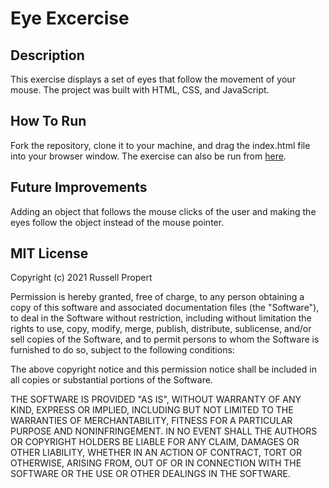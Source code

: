 # Eye Excercise

## Description
This exercise displays a set of eyes that follow the movement of your mouse. The project was built with HTML, CSS, and JavaScript.

## How To Run
Fork the repository, clone it to your machine, and drag the index.html file into your browser window. The exercise can also be run from [here](https://russellpropert.github.io/eye-exercise/index.html).

## Future Improvements
Adding an object that follows the mouse clicks of the user and making the eyes follow the object instead of the mouse pointer.

## MIT License
Copyright (c) 2021 Russell Propert

Permission is hereby granted, free of charge, to any person obtaining a copy
of this software and associated documentation files (the "Software"), to deal
in the Software without restriction, including without limitation the rights
to use, copy, modify, merge, publish, distribute, sublicense, and/or sell
copies of the Software, and to permit persons to whom the Software is
furnished to do so, subject to the following conditions:

The above copyright notice and this permission notice shall be included in all
copies or substantial portions of the Software.

THE SOFTWARE IS PROVIDED "AS IS", WITHOUT WARRANTY OF ANY KIND, EXPRESS OR
IMPLIED, INCLUDING BUT NOT LIMITED TO THE WARRANTIES OF MERCHANTABILITY,
FITNESS FOR A PARTICULAR PURPOSE AND NONINFRINGEMENT. IN NO EVENT SHALL THE
AUTHORS OR COPYRIGHT HOLDERS BE LIABLE FOR ANY CLAIM, DAMAGES OR OTHER
LIABILITY, WHETHER IN AN ACTION OF CONTRACT, TORT OR OTHERWISE, ARISING FROM,
OUT OF OR IN CONNECTION WITH THE SOFTWARE OR THE USE OR OTHER DEALINGS IN THE
SOFTWARE.

